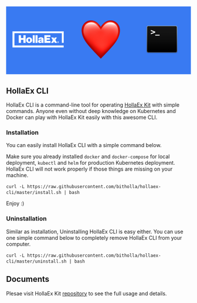 ![hollaex-cli](docs/.docs-images/hollaex-cli.png)

## HollaEx CLI

HollaEx CLI is a command-line tool for operating [HollaEx Kit](https://github.com/bitholla/hollaex-kit) with simple commands. Anyone even without deep knowledge on Kubernetes and Docker can play with HollaEx Kit easily with this awesome CLI.

### Installation

You can easily install HollaEx CLI with a simple command below.

Make sure you already installed `docker` and `docker-compose` for local deployment, `kubectl` and `helm` for production Kubernetes deployment. HollaEx CLI will not work properly if those things are missing on your machine.

```
curl -L https://raw.githubusercontent.com/bitholla/hollaex-cli/master/install.sh | bash
```

Enjoy :)

### Uninstallation

Similar as installation, Uninstalling HollaEx CLI is easy either. You can use one simple command below to completely remove HollaEx CLI from your computer.

```
curl -L https://raw.githubusercontent.com/bitholla/hollaex-cli/master/uninstall.sh | bash
```

## Documents

Plesae visit HollaEx Kit [repository](https://github.com/bitholla/hollaex-kit) to see the full usage and details.